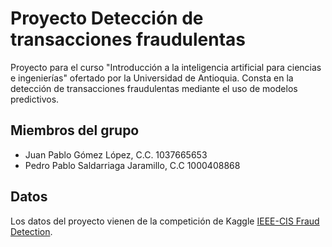 # Proyecto Detección de transacciones fraudulentas
Proyecto para el curso "Introducción a la inteligencia artificial para ciencias e ingenierías" ofertado por la Universidad de Antioquia. Consta en la detección de transacciones fraudulentas mediante el uso de modelos predictivos.

## Miembros del grupo

- Juan Pablo Gómez López, C.C. 1037665653
- Pedro Pablo Saldarriaga Jaramillo, C.C 1000408868

## Datos

Los datos del proyecto vienen de la competición de Kaggle [IEEE-CIS Fraud Detection](https://www.kaggle.com/competitions/ieee-fraud-detection/overview).


